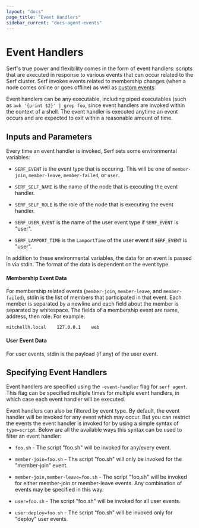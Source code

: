 ```yaml
---
layout: "docs"
page_title: "Event Handlers"
sidebar_current: "docs-agent-events"
---
```


# Event Handlers

Serf's true power and flexibility comes in the form of event handlers:
scripts that are executed in response to various events that can occur
related to the Serf cluster. Serf invokes events related to membership
changes (when a node comes online or goes offline) as well as
[custom events](/docs/commands/event.html).

Event handlers can be any executable, including piped executables (such
as `awk '{print $2}' | grep foo`, since event handlers are invoked within
the context of a shell. The event handler is executed anytime an event
occurs and are expected to exit within a reasonable amount of time.

## Inputs and Parameters

Every time an event handler is invoked, Serf sets some environmental
variables:

* `SERF_EVENT` is the event type that is occuring. This will be one of
  `member-join`, `member-leave`, `member-failed`, or `user`.

* `SERF_SELF_NAME` is the name of the node that is executing the event handler.

* `SERF_SELF_ROLE` is the role of the node that is executing the event handler.

* `SERF_USER_EVENT` is the name of the user event type if `SERF_EVENT` is
  "user".

* `SERF_LAMPORT_TIME` is the `LamportTime` of the user event if `SERF_EVENT`
  is "user".

In addition to these environmental variables, the data for an event is passed
in via stdin. The format of the data is dependent on the event type.

#### Membership Event Data

For membership related events (`member-join`, `member-leave`, and `member-failed`),
stdin is the list of members that participated in that event. Each member is
separated by a newline and each field about the member is separated by
whitespace. The fields of a membership event are name, address, then role.
For example:

```
mitchellh.local    127.0.0.1    web
```

#### User Event Data

For user events, stdin is the payload (if any) of the user event.

## Specifying Event Handlers

Event handlers are specified using the `-event-handler` flag for
`serf agent`. This flag can be specified multiple times for multiple
event handlers, in which case each event handler will be executed.

Event handlers can also be filtered by event type. By default, the event
handler will be invoked for any event which may occur. But you can restrict
the events the event handler is invoked for by using a simple syntax
of `type=script`. Below are all the available ways this syntax can be
used to filter an event handler:

* `foo.sh` - The script "foo.sh" will be invoked for any/every event.

* `member-join=foo.sh` - The script "foo.sh" will only be invoked for the
  "member-join" event.

* `member-join,member-leave=foo.sh` - The script "foo.sh" will be invoked
  for either member-join or member-leave events. Any combination of events
  may be specified in this way.

* `user=foo.sh` - The script "foo.sh" will be invoked for all user events.

* `user:deploy=foo.sh` - The script "foo.sh" will be invoked only for
  "deploy" user events.
